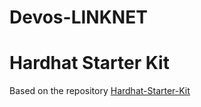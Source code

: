 # Devos-LINKNET

# Hardhat Starter Kit
Based on the repository [Hardhat-Starter-Kit](https://github.com/smartcontractkit/hardhat-starter-kit/tree/main)